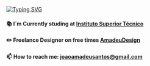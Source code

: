 [![Typing SVG](https://readme-typing-svg.demolab.com?font=Prompt&size=30&pause=1000&center=true&vCenter=true&multiline=true&width=820&height=150&lines=Hello+There!;Welcome+to+my+profile+%F0%9F%91%8B)](https://git.io/typing-svg)

<p align="center">

#### 📚 I´m Currently studing at [Instituto Superior Técnico](https://tecnico.ulisboa.pt/pt/)
#### ✏️ Freelance Designer on free times [AmadeuDesign](https://www.behance.net/amadeudesign)
#### 📫 How to reach me: **joaoamadeusantos@gmail.com**

</p>
